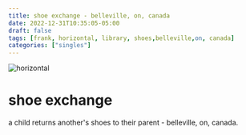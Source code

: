 ```yaml
---
title: shoe exchange - belleville, on, canada
date: 2022-12-31T10:35:05-05:00
draft: false
tags: [frank, horizontal, library, shoes,belleville,on, canada]
categories: ["singles"]
---
```

![horizontal](/p/sbr-20221231-1000778.jpg)
<!--more-->
# shoe exchange
a child returns another's shoes to their parent - belleville, on, canada.
